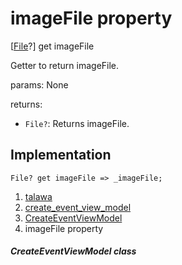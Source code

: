 
<div>

# imageFile property

</div>



[[File](https://api.flutter.dev/flutter/dart-io/File-class.html)?]
get imageFile



Getter to return imageFile.

params: None

returns:

-   `File?`: Returns imageFile.



## Implementation

``` language-dart
File? get imageFile => _imageFile;
```








1.  [talawa](../../index.md)
2.  [create_event_view_model](../../view_model_after_auth_view_models_event_view_models_create_event_view_model/)
3.  [CreateEventViewModel](../../view_model_after_auth_view_models_event_view_models_create_event_view_model/CreateEventViewModel-class.md)
4.  imageFile property

##### CreateEventViewModel class







